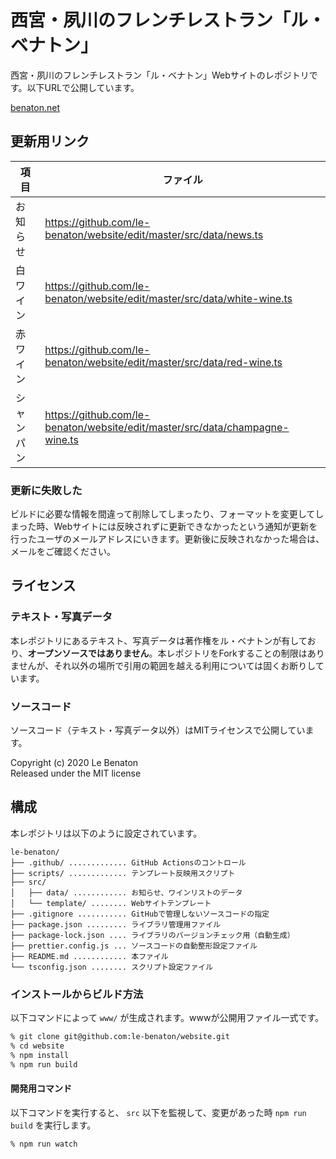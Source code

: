 # 西宮・夙川のフレンチレストラン「ル・ベナトン」
西宮・夙川のフレンチレストラン「ル・ベナトン」Webサイトのレポジトリです。以下URLで公開しています。

[benaton.net](https://www.benaton.net/)

## 更新用リンク
|  項目  |  ファイル  |
| ---- | ---- |
|  お知らせ  |  https://github.com/le-benaton/website/edit/master/src/data/news.ts  |
|  白ワイン  |  https://github.com/le-benaton/website/edit/master/src/data/white-wine.ts  |
|  赤ワイン  |  https://github.com/le-benaton/website/edit/master/src/data/red-wine.ts  |
|  シャンパン  |  https://github.com/le-benaton/website/edit/master/src/data/champagne-wine.ts  |

### 更新に失敗した
ビルドに必要な情報を間違って削除してしまったり、フォーマットを変更してしまった時、Webサイトには反映されずに更新できなかったという通知が更新を行ったユーザのメールアドレスにいきます。更新後に反映されなかった場合は、メールをご確認ください。

## ライセンス
### テキスト・写真データ
本レポジトリにあるテキスト、写真データは著作権をル・ベナトンが有しており、**オープンソースではありません**。本レポジトリをForkすることの制限はありませんが、それ以外の場所で引用の範囲を越える利用については固くお断りしています。

### ソースコード
ソースコード（テキスト・写真データ以外）はMITライセンスで公開しています。

Copyright (c) 2020 Le Benaton<br />
Released under the MIT license

## 構成
本レポジトリは以下のように設定されています。
```
le-benaton/
├── .github/ ............. GitHub Actionsのコントロール
├── scripts/ ............. テンプレート反映用スクリプト
├── src/
│   ├── data/ ............ お知らせ、ワインリストのデータ
│   └── template/ ........ Webサイトテンプレート
├── .gitignore ........... GitHubで管理しないソースコードの指定
├── package.json ......... ライブラリ管理用ファイル
├── package-lock.json .... ライブラリのバージョンチェック用（自動生成）
├── prettier.config.js ... ソースコードの自動整形設定ファイル
├── README.md ............ 本ファイル
└── tsconfig.json ........ スクリプト設定ファイル
```

### インストールからビルド方法
以下コマンドによって `www/` が生成されます。wwwが公開用ファイル一式です。

```bash
% git clone git@github.com:le-benaton/website.git
% cd website
% npm install
% npm run build
```

#### 開発用コマンド
以下コマンドを実行すると、 `src` 以下を監視して、変更があった時 `npm run build` を実行します。

```bash
% npm run watch
```
